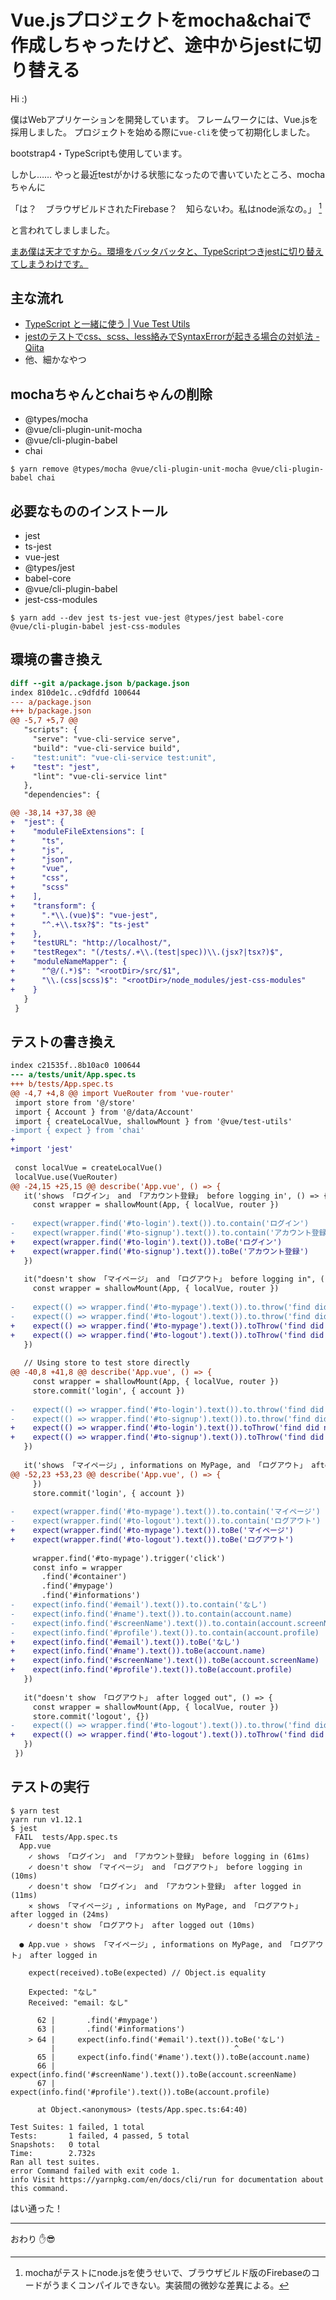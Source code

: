 # Vue.jsプロジェクトをmocha&chaiで作成しちゃったけど、途中からjestに切り替える

Hi :)

僕はWebアプリケーションを開発しています。
フレームワークには、Vue.jsを採用しました。
プロジェクトを始める際に`vue-cli`を使って初期化しました。

bootstrap4・TypeScriptも使用しています。

しかし……
やっと最近testがかける状態になったので書いていたところ、mochaちゃんに

「は？　ブラウザビルドされたFirebase？　知らないわ。私はnode派なの。」 [^a]

[^a]: mochaがテストにnode.jsを使うせいで、ブラウザビルド版のFirebaseのコードがうまくコンパイルできない。実装間の微妙な差異による。

と言われてしましました。

[まあ僕は天才ですから。環境をバッタバッタと、TypeScriptつきjestに切り替えてしまうわけです。](https://dic.nicovideo.jp/v/sm32492001)

## 主な流れ

- [TypeScript と一緒に使う | Vue Test Utils](https://vue-test-utils.vuejs.org/ja/guides/using-with-typescript.html)
- [jestのテストでcss、scss、less絡みでSyntaxErrorが起きる場合の対処法 - Qiita](https://qiita.com/github0013@github/items/303a32d3037d322e67c0)
- 他、細かなやつ

## mochaちゃんとchaiちゃんの削除

- @types/mocha
- @vue/cli-plugin-unit-mocha
- @vue/cli-plugin-babel
- chai

```shell-session
$ yarn remove @types/mocha @vue/cli-plugin-unit-mocha @vue/cli-plugin-babel chai
```

## 必要なもののインストール

- jest
- ts-jest
- vue-jest
- @types/jest
- babel-core
- @vue/cli-plugin-babel
- jest-css-modules

```shell-session
$ yarn add --dev jest ts-jest vue-jest @types/jest babel-core @vue/cli-plugin-babel jest-css-modules
```

## 環境の書き換え

```diff
diff --git a/package.json b/package.json
index 810de1c..c9dfdfd 100644
--- a/package.json
+++ b/package.json
@@ -5,7 +5,7 @@
   "scripts": {
     "serve": "vue-cli-service serve",
     "build": "vue-cli-service build",
-    "test:unit": "vue-cli-service test:unit",
+    "test": "jest",
     "lint": "vue-cli-service lint"
   },
   "dependencies": {
```

```diff
@@ -38,14 +37,38 @@
+  "jest": {
+    "moduleFileExtensions": [
+      "ts",
+      "js",
+      "json",
+      "vue",
+      "css",
+      "scss"
+    ],
+    "transform": {
+      ".*\\.(vue)$": "vue-jest",
+      "^.+\\.tsx?$": "ts-jest"
+    },
+    "testURL": "http://localhost/",
+    "testRegex": "(/tests/.+\\.(test|spec))\\.(jsx?|tsx?)$",
+    "moduleNameMapper": {
+      "^@/(.*)$": "<rootDir>/src/$1",
+      "\\.(css|scss)$": "<rootDir>/node_modules/jest-css-modules"
+    }
   }
 }
```

## テストの書き換え

```diff
index c21535f..8b10ac0 100644
--- a/tests/unit/App.spec.ts
+++ b/tests/App.spec.ts
@@ -4,7 +4,8 @@ import VueRouter from 'vue-router'
 import store from '@/store'
 import { Account } from '@/data/Account'
 import { createLocalVue, shallowMount } from '@vue/test-utils'
-import { expect } from 'chai'
+
+import 'jest'
 
 const localVue = createLocalVue()
 localVue.use(VueRouter)
@@ -24,15 +25,15 @@ describe('App.vue', () => {
   it('shows 「ログイン」 and 「アカウント登録」 before logging in', () => {
     const wrapper = shallowMount(App, { localVue, router })
 
-    expect(wrapper.find('#to-login').text()).to.contain('ログイン')
-    expect(wrapper.find('#to-signup').text()).to.contain('アカウント登録')
+    expect(wrapper.find('#to-login').text()).toBe('ログイン')
+    expect(wrapper.find('#to-signup').text()).toBe('アカウント登録')
   })
 
   it("doesn't show 「マイページ」 and 「ログアウト」 before logging in", () => {
     const wrapper = shallowMount(App, { localVue, router })
 
-    expect(() => wrapper.find('#to-mypage').text()).to.throw('find did not return')
-    expect(() => wrapper.find('#to-logout').text()).to.throw('find did not return')
+    expect(() => wrapper.find('#to-mypage').text()).toThrow('find did not return')
+    expect(() => wrapper.find('#to-logout').text()).toThrow('find did not return')
   })
 
   // Using store to test store directly
@@ -40,8 +41,8 @@ describe('App.vue', () => {
     const wrapper = shallowMount(App, { localVue, router })
     store.commit('login', { account })
 
-    expect(() => wrapper.find('#to-login').text()).to.throw('find did not return')
-    expect(() => wrapper.find('#to-signup').text()).to.throw('find did not return')
+    expect(() => wrapper.find('#to-login').text()).toThrow('find did not return')
+    expect(() => wrapper.find('#to-signup').text()).toThrow('find did not return')
   })
 
   it('shows 「マイページ」, informations on MyPage, and 「ログアウト」 after logged in', () => {
@@ -52,23 +53,23 @@ describe('App.vue', () => {
     })
     store.commit('login', { account })
 
-    expect(wrapper.find('#to-mypage').text()).to.contain('マイページ')
-    expect(wrapper.find('#to-logout').text()).to.contain('ログアウト')
+    expect(wrapper.find('#to-mypage').text()).toBe('マイページ')
+    expect(wrapper.find('#to-logout').text()).toBe('ログアウト')
 
     wrapper.find('#to-mypage').trigger('click')
     const info = wrapper
       .find('#container')
       .find('#mypage')
       .find('#informations')
-    expect(info.find('#email').text()).to.contain('なし')
-    expect(info.find('#name').text()).to.contain(account.name)
-    expect(info.find('#screenName').text()).to.contain(account.screenName)
-    expect(info.find('#profile').text()).to.contain(account.profile)
+    expect(info.find('#email').text()).toBe('なし')
+    expect(info.find('#name').text()).toBe(account.name)
+    expect(info.find('#screenName').text()).toBe(account.screenName)
+    expect(info.find('#profile').text()).toBe(account.profile)
   })
 
   it("doesn't show 「ログアウト」 after logged out", () => {
     const wrapper = shallowMount(App, { localVue, router })
     store.commit('logout', {})
-    expect(() => wrapper.find('#to-logout').text()).to.throw('find did not return')
+    expect(() => wrapper.find('#to-logout').text()).toThrow('find did not return')
   })
 })
```

## テストの実行

```shell-session
$ yarn test
yarn run v1.12.1
$ jest
 FAIL  tests/App.spec.ts
  App.vue
    ✓ shows 「ログイン」 and 「アカウント登録」 before logging in (61ms)
    ✓ doesn't show 「マイページ」 and 「ログアウト」 before logging in (10ms)
    ✓ doesn't show 「ログイン」 and 「アカウント登録」 after logged in (11ms)
    ✕ shows 「マイページ」, informations on MyPage, and 「ログアウト」 after logged in (24ms)
    ✓ doesn't show 「ログアウト」 after logged out (10ms)

  ● App.vue › shows 「マイページ」, informations on MyPage, and 「ログアウト」 after logged in

    expect(received).toBe(expected) // Object.is equality

    Expected: "なし"
    Received: "email: なし"

      62 |       .find('#mypage')
      63 |       .find('#informations')
    > 64 |     expect(info.find('#email').text()).toBe('なし')
         |                                        ^
      65 |     expect(info.find('#name').text()).toBe(account.name)
      66 |     expect(info.find('#screenName').text()).toBe(account.screenName)
      67 |     expect(info.find('#profile').text()).toBe(account.profile)

      at Object.<anonymous> (tests/App.spec.ts:64:40)

Test Suites: 1 failed, 1 total
Tests:       1 failed, 4 passed, 5 total
Snapshots:   0 total
Time:        2.732s
Ran all test suites.
error Command failed with exit code 1.
info Visit https://yarnpkg.com/en/docs/cli/run for documentation about this command.
```

はい通った！

- - - - -

おわり :hand::sunglasses:
